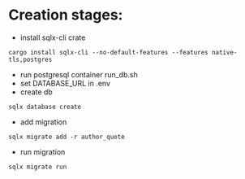 # Creation stages:

- install sqlx-cli crate

```shell
cargo install sqlx-cli --no-default-features --features native-tls,postgres
```

- run postgresql container run_db.sh
- set DATABASE_URL in .env
- create db

```shell
sqlx database create
```

- add migration
```shell
sqlx migrate add -r author_quote
```

- run migration

```shel
sqlx migrate run
```

